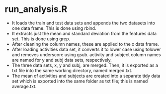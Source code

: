 # run_analysis.R
* It loads the train and test data sets and appends the two datasets into one data frame. This is done using rbind.
* It extracts just the mean and standard deviation from the features data set. This is done using grep.
* After cleaning the column names, these are applied to the x data frame.
* After loading activities data set, it converts it to lower case using tolower and removes underscore using gsub. activity and subject column names are named for y and subj data sets, respectively.
* The three data sets, x, y and subj, are merged. Then, it is exported as a txt file into the same working directory, named merged.txt.
* The mean of activities and subjects are created into a separate tidy data set which is exported into the same folder as txt file; this is named average.txt.
